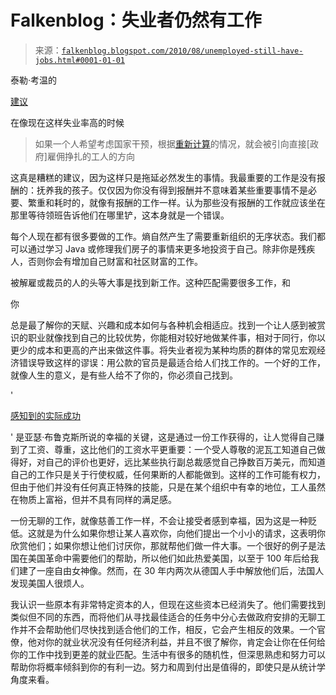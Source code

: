 <!--yml

category: 未分类

日期：2024-05-12 21:24:08

-->

# Falkenblog：失业者仍然有工作

> 来源：[`falkenblog.blogspot.com/2010/08/unemployed-still-have-jobs.html#0001-01-01`](http://falkenblog.blogspot.com/2010/08/unemployed-still-have-jobs.html#0001-01-01)

泰勒·考温的

[建议](http://www.marginalrevolution.com/marginalrevolution/2010/08/whats-the-actual-problem-in-the-labor-market.html)

在像现在这样失业率高的时候

> 如果一个人希望考虑国家干预，根据[重新计算](http://falkenblog.blogspot.com/2010/07/batesian-mimicry-explanation-of.html)的情况，就会被引向直接[政府]雇佣挣扎的工人的方向

这真是糟糕的建议，因为这样只是拖延必然发生的事情。我最重要的工作是没有报酬的：抚养我的孩子。仅仅因为你没有得到报酬并不意味着某些重要事情不是必要、繁重和耗时的，就像有报酬的工作一样。认为那些没有报酬的工作就应该坐在那里等待领班告诉他们在哪里铲，这本身就是一个错误。

每个人现在都有很多要做的工作。熵自然产生了需要重新组织的无序状态。我们都可以通过学习 Java 或修理我们房子的事情来更多地投资于自己。除非你是残疾人，否则你会有增加自己财富和社区财富的工作。

被解雇或裁员的人的头等大事是找到新工作。这种匹配需要很多工作，和

你

总是最了解你的天赋、兴趣和成本如何与各种机会相适应。找到一个让人感到被赏识的职业就像找到自己的比较优势，你能相对较好地做某件事，相对于同行，你以更少的成本和更高的产出来做这件事。将失业者视为某种均质的群体的常见宏观经济错误导致这样的谬误：用公款的官员是最适合给人们找工作的。一个好的工作，就像人生的意义，是有些人给不了你的，你必须自己找到。

'

[感知到的实际成功](http://falkenblog.blogspot.com/2010/06/arthur-brooks-on-happiness.html)

' 是亚瑟·布鲁克斯所说的幸福的关键，这是通过一份工作获得的，让人觉得自己赚到了工资、尊重，这比他们的工资水平更重要：一个受人尊敬的泥瓦工知道自己做得好，对自己的评价也更好，远比某些执行副总裁感觉自己挣数百万美元，而知道自己的工作只是关于行使权威，任何果断的人都能做到。这样的工作可能有权力，但由于他们并没有任何真正特殊的技能，只是在某个组织中有幸的地位，工人虽然在物质上富裕，但并不具有同样的满足感。

一份无聊的工作，就像慈善工作一样，不会让接受者感到幸福，因为这是一种贬低。这就是为什么如果你想让某人喜欢你，向他们提出一个小小的请求，这表明你欣赏他们；如果你想让他们讨厌你，那就帮他们做一件大事。一个很好的例子是法国在美国革命中需要他们的帮助，所以他们如此热爱美国，以至于 100 年后给我们建了一座自由女神像。然而，在 30 年内两次从德国人手中解放他们后，法国人发现美国人很烦人。

我认识一些原本有非常特定资本的人，但现在这些资本已经消失了。他们需要找到类似但不同的东西，而将他们从寻找最佳适合的任务中分心去做政府安排的无聊工作并不会帮助他们尽快找到适合他们的工作，相反，它会产生相反的效果。一个官僚，他对你的就业状况没有任何经济利益，并且不很了解你，肯定会让你在任何给你的工作中找到更差的就业匹配。生活中有很多的随机性，但深思熟虑和努力可以帮助你将概率倾斜到你的有利一边。努力和周到付出是值得的，即使只是从统计学角度来看。
